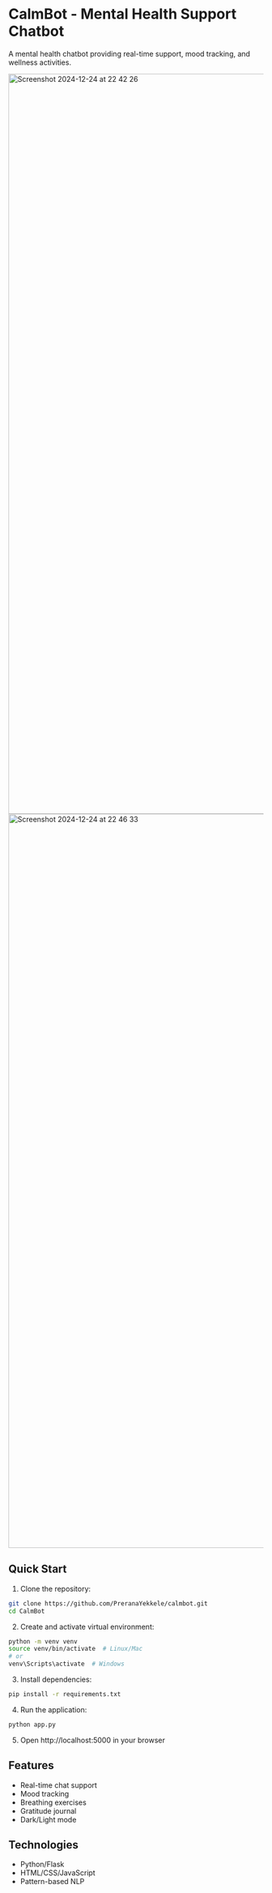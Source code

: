 # CalmBot - Mental Health Support Chatbot 

A mental health chatbot providing real-time support, mood tracking, and wellness activities.


<img width="1462" alt="Screenshot 2024-12-24 at 22 42 26" src="https://github.com/user-attachments/assets/193cf6e0-9bc5-4abf-81b8-18566a31fb12" />

<img width="1450" alt="Screenshot 2024-12-24 at 22 46 33" src="https://github.com/user-attachments/assets/cd41a12c-68ac-45d9-92d7-5a1fa6cbbb94" />


## Quick Start

1. Clone the repository:
```bash
git clone https://github.com/PreranaYekkele/calmbot.git
cd CalmBot
```

2. Create and activate virtual environment:
```bash
python -m venv venv
source venv/bin/activate  # Linux/Mac
# or
venv\Scripts\activate  # Windows
```

3. Install dependencies:
```bash
pip install -r requirements.txt
```

4. Run the application:
```bash
python app.py
```

5. Open http://localhost:5000 in your browser

## Features
- Real-time chat support
- Mood tracking
- Breathing exercises
- Gratitude journal
- Dark/Light mode

## Technologies
- Python/Flask
- HTML/CSS/JavaScript
- Pattern-based NLP
